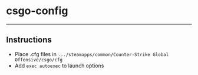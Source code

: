 # csgo-config
---

## Instructions

- Place .cfg files in `.../steamapps/common/Counter-Strike Global Offensive/csgo/cfg`
- Add `exec autoexec` to launch options
